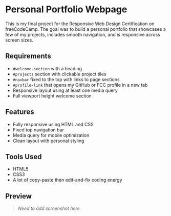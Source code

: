# Personal Portfolio Webpage

This is my final project for the Responsive Web Design Certification on freeCodeCamp. The goal was to build a personal portfolio that showcases a few of my projects, includes smooth navigation, and is responsive across screen sizes.

## Requirements

- `#welcome-section` with a heading  
- `#projects` section with clickable project tiles  
- `#navbar` fixed to the top with links to page sections  
- `#profile-link` that opens my GitHub or FCC profile in a new tab  
- Responsive layout using at least one media query  
- Full viewport height welcome section

## Features

- Fully responsive using HTML and CSS  
- Fixed top navigation bar  
- Media query for mobile optimization  
- Clean layout with personal styling

## Tools Used

- HTML5  
- CSS3  
- A lot of copy-paste then edit-and-fix coding energy

## Preview

> *Need to add screenshot here*
